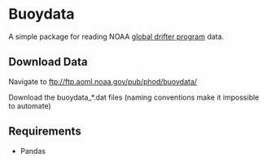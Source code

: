 # Buoydata #

A simple package for reading NOAA [global drifter program](http://www.aoml.noaa.gov/phod/dac/index.php) data.

## Download Data

Navigate to ftp://ftp.aoml.noaa.gov/pub/phod/buoydata/

Download the buoydata_*.dat files (naming conventions make it impossible to automate)

## Requirements ##

- Pandas


